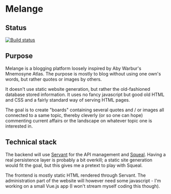 # Melange

## Status

[![Build status](https://travis-ci.org/Raveline/Melange.svg?branch=master)](https://travis-ci.org/Raveline/Melange)

## Purpose

Melange is a blogging platform loosely inspired by Aby Warbur's Mnemosyne Atlas.
The purpose is mostly to blog without using one own's words, but rather quotes
or images by others.

It doesn't use static website generation, but rather the old-fashioned database
stored information. It uses no fancy javascript but good old HTML and CSS and a
fairly standard way of serving HTML pages.

The goal is to create "boards" containing several quotes and / or images all
connected to a same topic, thereby cleverly (or so one can hope) commenting
current affairs or the landscape on whatever topic one is interested in.

## Technical stack

The backend will use [Servant](https://haskell-servant.github.io/) for the API
management and [Squeal](https://github.com/morphismtech/squeal). Having a real
persistence layer is probably a bit overkill; a static site generation would fit
the goal, but this gives me a pretext to play with Squeal.

The frontend is mostly static HTML rendered through Servant. The administration
part of the website will however need some javascript - I'm working on a small
Vue.js app (I won't stream myself coding this though).
